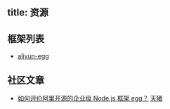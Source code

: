 title: 资源
---

## 框架列表

- [aliyun-egg](https://github.com/eggjs/aliyun-egg)

## 社区文章

- [如何评价阿里开源的企业级 Node.js 框架 egg？](https://www.zhihu.com/question/50526101/answer/144952130)
[天猪](https://github.com/atian25)

